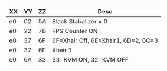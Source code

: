 

| XX   | YY | ZZ | Desc |
|------|----| -- |------|
|e0    |  02 | 5A | Black Stabalizer = 0 |
|e0    |  22 | 7B | FPS Counter ON |
|e0    |  37 | 6F | 6F=Xhair Off, 6E=Xhair1, 6D=2, 6C=3 |
|e0    |  37 | 6F | Xhair 1 |
|e0    |  6A | 33 | 33=KVM ON,  32=KVM OFF|
